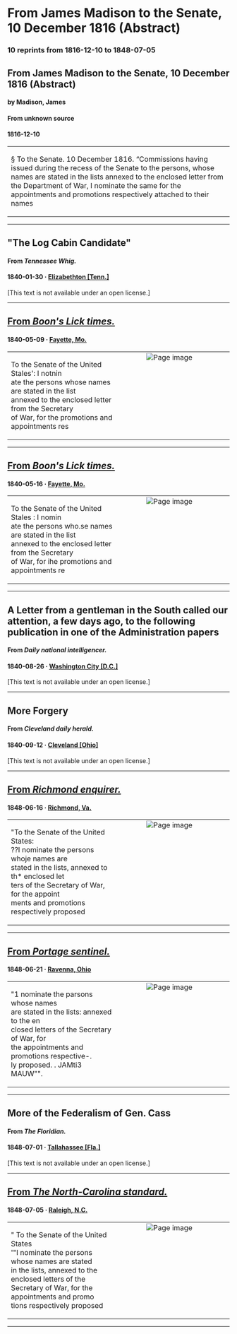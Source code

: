 
# From James Madison to the Senate, 10 December 1816 (Abstract)

### 10 reprints from 1816-12-10 to 1848-07-05

## From James Madison to the Senate, 10 December 1816 (Abstract)

#### by Madison, James

#### From unknown source

#### 1816-12-10

<table style="width: 100%;"><tr><td style="width: 50%">

§ To the Senate. 10 December 1816. “Commissions having issued during the recess of the Senate to the persons, whose names are stated in the lists annexed to the enclosed letter from the Department of War, I nominate the same for the appointments and promotions respectively attached to their names
</td></tr></table>

---

## "The Log Cabin Candidate"

#### From _Tennessee Whig._

#### 1840-01-30 &middot; [Elizabethton [Tenn.]](http://dbpedia.org/resource/Elizabethton%2C_Tennessee)

[This text is not available under an open license.]

---

## [From _Boon's Lick times._](https://www.loc.gov/resource/sn83016957/1840-05-09/ed-1/?sp=4)

#### 1840-05-09 &middot; [Fayette, Mo.](http://dbpedia.org/resource/Fayette%2C_Missouri)

<table style="width: 100%;"><tr><td style="width: 50%">

  
To the Senate of the United Stales&#x27;: I notnin  
ate the persons whose names are stated in the list  
annexed to the enclosed letter from the Secretary  
of War, for the promotions and appointments res
</td><td style="width: 50%; max-height: 75%; margin: auto; display: block;">
<img alt="Page image" src="https://tile.loc.gov/image-services/iiif/service:ndnp:mohi:batch_mohi_henri_ver01:data:sn83016957:0020029242A:1840050901:0032/pct:49.8804780876494,68.78453038674033,19.50199203187251,3.023327194597913/!600,600/0/default.jpg"/>
</td>
</tr></table>

---

## [From _Boon's Lick times._](https://www.loc.gov/resource/sn83016957/1840-05-16/ed-1/?sp=4)

#### 1840-05-16 &middot; [Fayette, Mo.](http://dbpedia.org/resource/Fayette%2C_Missouri)

<table style="width: 100%;"><tr><td style="width: 50%">

  
To the Senate of the United Stales : I nomin  
ate the persons who.se names are stated in the list  
annexed to the enclosed letter from the Secretary  
of War, for ihe promotions and appointments re
</td><td style="width: 50%; max-height: 75%; margin: auto; display: block;">
<img alt="Page image" src="https://tile.loc.gov/image-services/iiif/service:ndnp:mohi:batch_mohi_henri_ver01:data:sn83016957:0020029242A:1840051601:0036/pct:37.47016706443914,52.54781943381791,14.518695306284805,2.264728385615914/!600,600/0/default.jpg"/>
</td>
</tr></table>

---

## A Letter from a gentleman in the South called our attention, a few days ago, to the following publication in one of the Administration papers

#### From _Daily national intelligencer._

#### 1840-08-26 &middot; [Washington City [D.C.]](http://dbpedia.org/resource/Washington%2C_D.C.)

[This text is not available under an open license.]

---

## More Forgery

#### From _Cleveland daily herald._

#### 1840-09-12 &middot; [Cleveland [Ohio]](http://dbpedia.org/resource/Cleveland)

[This text is not available under an open license.]

---

## [From _Richmond enquirer._](https://www.loc.gov/resource/sn84024735/1848-06-16/ed-1/?sp=1)

#### 1848-06-16 &middot; [Richmond, Va.](http://dbpedia.org/resource/Richmond%2C_Virginia)

<table style="width: 100%;"><tr><td style="width: 50%">

  
&quot;To the Senate of the United States:  
??I nominate the persons whoje names are  
stated in the lists, annexed to th* enclosed let­  
ters of the Secretary of War, for the appoint­  
ments and promotions respectively proposed
</td><td style="width: 50%; max-height: 75%; margin: auto; display: block;">
<img alt="Page image" src="https://tile.loc.gov/image-services/iiif/service:ndnp:vi:batch_vi_blass_ver01:data:sn84024735:00415664308:1848061601:0212/pct:68.21659799882283,36.783363540971095,13.213655091230136,2.3466564914623675/!600,600/0/default.jpg"/>
</td>
</tr></table>

---

## [From _Portage sentinel._](https://www.loc.gov/resource/sn83035101/1848-06-21/ed-1/?sp=1)

#### 1848-06-21 &middot; [Ravenna, Ohio](http://dbpedia.org/resource/Ravenna%2C_Ohio)

<table style="width: 100%;"><tr><td style="width: 50%">

  
&quot;1 nominate the parsons whose names  
are stated in the lists: annexed to the en  
closed letters of the Secretary of War, for  
the appointments and promotions respective-.  
ly proposed. . JAMti3 MAUW&quot;&quot;. 
</td><td style="width: 50%; max-height: 75%; margin: auto; display: block;">
<img alt="Page image" src="https://tile.loc.gov/image-services/iiif/service:ndnp:ohi:batch_ohi_gann_ver01:data:sn83035101:00296027042:1848062101:0764/pct:92.64364480557168,97.03788748564868,16.729541497388276,3.5591274397244548/!600,600/0/default.jpg"/>
</td>
</tr></table>

---

## More of the Federalism of Gen. Cass

#### From _The Floridian._

#### 1848-07-01 &middot; [Tallahassee [Fla.]](http://dbpedia.org/resource/Tallahassee%2C_Florida)

[This text is not available under an open license.]

---

## [From _The North-Carolina standard._](https://www.loc.gov/resource/sn85042147/1848-07-05/ed-1/?sp=1)

#### 1848-07-05 &middot; [Raleigh, N.C.](http://dbpedia.org/resource/Raleigh%2C_North_Carolina)

<table style="width: 100%;"><tr><td style="width: 50%">

  
&quot; To the Senate of the United States  
&#x27;&quot;I nominate the persons whose names are stated  
in the lists, annexed to the enclosed letters of the  
Secretary of War, for the appointments and promo­  
tions respectively proposed
</td><td style="width: 50%; max-height: 75%; margin: auto; display: block;">
<img alt="Page image" src="https://tile.loc.gov/image-services/iiif/service:ndnp:ncu:batch_ncu_alligator_ver01:data:sn85042147:00296022615:1848070501:0321/pct:65.26770775237033,51.9185923256307,20.287228109314,3.095187619249523/!600,600/0/default.jpg"/>
</td>
</tr></table>

---

